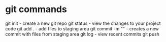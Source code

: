 # git commands

git init - create a new git repo
git status - view the changes to your project code
git add . - add files to staging area
git commit -m ""  - creates a new commit with files from staging area
git log - view recent commits
git push